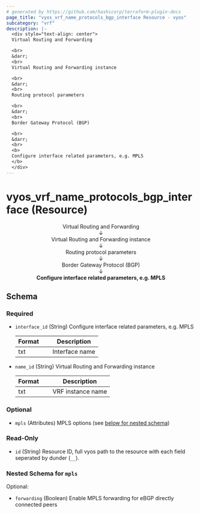 ```yaml
---
# generated by https://github.com/hashicorp/terraform-plugin-docs
page_title: "vyos_vrf_name_protocols_bgp_interface Resource - vyos"
subcategory: "vrf"
description: |-
  <div style="text-align: center">
  Virtual Routing and Forwarding

  <br>
  &darr;
  <br>
  Virtual Routing and Forwarding instance

  <br>
  &darr;
  <br>
  Routing protocol parameters

  <br>
  &darr;
  <br>
  Border Gateway Protocol (BGP)

  <br>
  &darr;
  <br>
  <b>
  Configure interface related parameters, e.g. MPLS
  </b>
  </div>
---
```


# vyos_vrf_name_protocols_bgp_interface (Resource)

<div style="text-align: center">
Virtual Routing and Forwarding

<br>
&darr;
<br>
Virtual Routing and Forwarding instance

<br>
&darr;
<br>
Routing protocol parameters

<br>
&darr;
<br>
Border Gateway Protocol (BGP)

<br>
&darr;
<br>
<b>
Configure interface related parameters, e.g. MPLS
</b>
</div>



<!-- schema generated by tfplugindocs -->
## Schema

### Required

- `interface_id` (String) Configure interface related parameters, e.g. MPLS

    |  Format &emsp; | Description  |
    |----------|---------------|
    |  txt  &emsp; |  Interface name  |
- `name_id` (String) Virtual Routing and Forwarding instance

    |  Format &emsp; | Description  |
    |----------|---------------|
    |  txt  &emsp; |  VRF instance name  |

### Optional

- `mpls` (Attributes) MPLS options (see [below for nested schema](#nestedatt--mpls))

### Read-Only

- `id` (String) Resource ID, full vyos path to the resource with each field seperated by dunder (`__`).

<a id="nestedatt--mpls"></a>
### Nested Schema for `mpls`

Optional:

- `forwarding` (Boolean) Enable MPLS forwarding for eBGP directly connected peers
